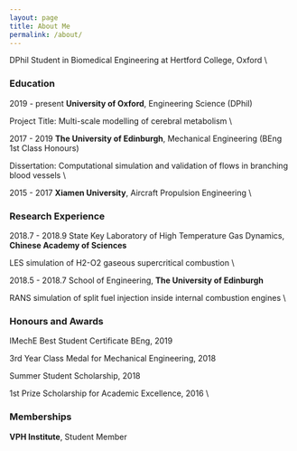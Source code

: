```yaml
---
layout: page
title: About Me
permalink: /about/
---
```


DPhil Student in Biomedical Engineering at Hertford College, Oxford
\

### Education

2019 - present   **University of Oxford**, Engineering Science (DPhil)

Project Title: Multi-scale modelling of cerebral metabolism
\

2017 - 2019   **The University of Edinburgh**, Mechanical Engineering (BEng 1st Class Honours)

Dissertation: Computational simulation and validation of flows in branching blood vessels
\

2015 - 2017   **Xiamen University**, Aircraft Propulsion Engineering
\

### Research Experience

2018.7 - 2018.9   State Key Laboratory of High Temperature Gas Dynamics, **Chinese Academy of Sciences**

LES simulation of H2-O2 gaseous supercritical combustion
\

2018.5 - 2018.7   School of Engineering, **The University of Edinburgh**

RANS simulation of split fuel injection inside internal combustion engines
\

### Honours and Awards

IMechE Best Student Certificate BEng, 2019

3rd Year Class Medal for Mechanical Engineering, 2018

Summer Student Scholarship, 2018

1st Prize Scholarship for Academic Excellence, 2016
\

### Memberships

**VPH Institute**, Student Member
